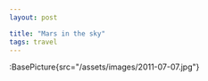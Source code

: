 ```yaml
---
layout: post

title: "Mars in the sky"
tags: travel
---
```


:BasePicture{src="/assets/images/2011-07-07.jpg"}

<!--more-->
